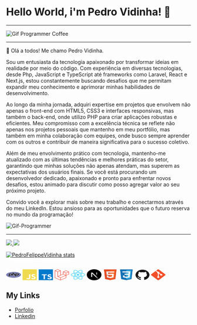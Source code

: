# Hello World, i'm Pedro Vidinha! 👋
-------------------------------------

![Gif Programmer Coffee](https://cdn.dribbble.com/users/698857/screenshots/2956148/final-animation.gif)

-------------------------------------

💬 Olá a todos! Me chamo Pedro Vidinha.

Sou um entusiasta da tecnologia apaixonado por transformar ideias em realidade por meio do código. Com experiência em diversas tecnologias, desde Php, JavaScript e TypeScript até frameworks como Laravel, React e Next.js, estou constantemente buscando desafios que me permitam expandir meu conhecimento e aprimorar minhas habilidades de desenvolvimento.

Ao longo da minha jornada, adquiri expertise em projetos que envolvem não apenas o front-end com HTML5, CSS3 e interfaces responsivas, mas também o back-end, onde utilizo PHP para criar aplicações robustas e eficientes. Meu compromisso com a excelência técnica se reflete não apenas nos projetos pessoais que mantenho em meu portfólio, mas também em minha colaboração com equipes, onde busco sempre aprender com os outros e contribuir de maneira significativa para o sucesso coletivo.

Além de meu envolvimento prático com tecnologia, mantenho-me atualizado com as últimas tendências e melhores práticas do setor, garantindo que minhas soluções não apenas atendam, mas superem as expectativas dos usuários finais. Se você está procurando um desenvolvedor dedicado, apaixonado e pronto para enfrentar novos desafios, estou animado para discutir como posso agregar valor ao seu próximo projeto.

Convido você a explorar mais sobre meu trabalho e conectarmos através do meu LinkedIn. Estou ansioso para as oportunidades que o futuro reserva no mundo da programação!

<img alt="Gif-Programmer" width="100px" src="https://cdn.dribbble.com/users/1019864/screenshots/3079099/codeloop.gif">

---------------------------------------

<div>
<a href="https://github.com/PedroFelippeVidinha">
  <img height="180em" src="https://github-readme-stats.vercel.app/api?username=PedroFelippeVidinha&show_icons=true&theme=dark&include_all_commits=true&count_private=true"/>
  <img height="180em" src="https://github-readme-stats.vercel.app/api/top-langs/?username=PedroFelippeVidinha&layout=compact&langs_count=7&theme=dark"/>
 </a>
 <a href="https://wakatime.com/@PedroFelippeVidinha" target="_blank" noopener noreferrer >
  
  ![PedroFelippeVidinha stats](https://github-readme-stats.vercel.app/api/wakatime?username=@PedroFelippeVidinha&theme=dark)
 </a>

</div>
  
<div style="display: inline_block"><br>
  <img align="center" alt="PedroVidinha-Php" height="30" width="40" src="https://raw.githubusercontent.com/devicons/devicon/master/icons/php/php-original.svg">
  <img align="center" alt="PedroVidinha-Js" height="30" width="40" src="https://raw.githubusercontent.com/devicons/devicon/master/icons/javascript/javascript-plain.svg">
  <img align="center" alt="PedroVidinha-Ts" height="30" width="40" src="https://raw.githubusercontent.com/devicons/devicon/master/icons/typescript/typescript-plain.svg">
  <img align="center" alt="PedroVidinha-Laravel" height="30" width="40" src="https://raw.githubusercontent.com/devicons/devicon/master/icons/laravel/laravel-original.svg">
  <img align="center" alt="PedroVidinha-React" height="30" width="40" src="https://raw.githubusercontent.com/devicons/devicon/master/icons/react/react-original.svg">
  <img align="center" alt="PedroVidinha-nextjs" height="30" width="40" src="https://raw.githubusercontent.com/devicons/devicon/master/icons/nextjs/nextjs-original.svg">
  <img align="center" alt="PedroVidinha-HTML" height="30" width="40" src="https://raw.githubusercontent.com/devicons/devicon/master/icons/html5/html5-original.svg">
  <img align="center" alt="PedroVidinha-CSS" height="30" width="40" src="https://raw.githubusercontent.com/devicons/devicon/master/icons/css3/css3-original.svg">
  <img align="center" alt="PedroVidinha-GitHub" height="30" width="40" src="https://raw.githubusercontent.com/devicons/devicon/master/icons/github/github-original.svg">
  <img align="center" alt="PedroVidinha-Git" height="30" width="40" src="https://raw.githubusercontent.com/devicons/devicon/master/icons/git/git-original.svg">
</div>

## My Links
- [Porfolio](https://pedrofelippevidinha.github.io/portifolio/)
- [Linkedin](https://www.linkedin.com/in/pedro-felippe-gon%C3%A7alves-vidinha-de-oliveira/)

